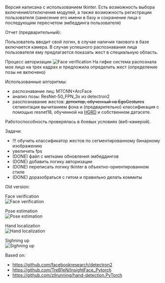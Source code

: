 Версия написана с использованием tkinter.
Есть возможность выбора включения/отключения модулей, а также возможность регистрации пользователя (занесение его имени в базу и сохранение лица с последующим пересчетом эмбеддинга пользователя)


Отчет (предварительный):

Пользователь вводит свой логин, в случае наличия такового в базе включается камера. В случае успешного распознавания лица пользователя ему предлагается показать жест в специальную область.

Процесс авторизации
![Face verification](gifs/almost_final.gif)
На гифке система распознала мое лицо на трех кадрах и предложила определить жест (определение позы не включено)


Использованные алгоритмы:
- распознавание лиц: MTCNN+ArcFace
- анализ позы: ResNet-50_FPN_3x из detectron2
- разспознавание жестов: ~~детектор, обученный на EgoGestures~~ 
                         сегментация вычитанием фона и (предварительно) классификация с помощью resnet18, обученной на [HGRD](https://www.kaggle.com/gti-upm/leapgestrecog) и собственном датасете. 

Работоспособность проверялась в боевых условиях (веб-камерой).


Задачи:
- !!! обучить классификатор жестов по сегментированному бинарному изображению
- увеличить fps
- (DONE) файл с метками обновления эмбеддингов
- (DONE) добавить логику авторизации
- (DONE) переписать логику tkinter в объектно-ориентированном стиле
- (DONE) доразобраться с гитом и правильно делать коммиты






Old version:

Face verification  
![Face verification](gifs/face.gif)



Pose estimation  
![Pose estimation](gifs/pose.gif)



Hand localization  
![Hand localization](gifs/hand.gif)



Sighning up  
![Sighning up](gifs/new_user_registration.gif)

Based on:
- https://github.com/facebookresearch/detectron2
- https://github.com/TreB1eN/InsightFace_Pytorch
- https://github.com/zllrunning/hand-detection.PyTorch

